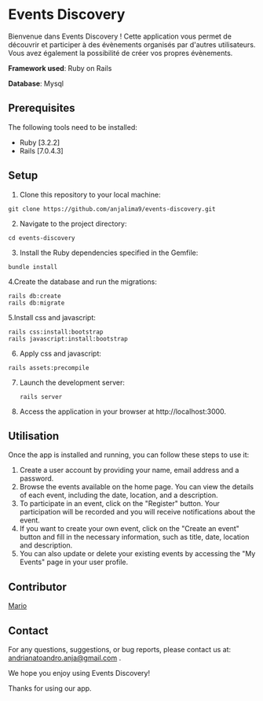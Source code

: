 # Events Discovery

Bienvenue dans Events Discovery ! Cette application vous permet de découvrir et participer à des évènements organisés par d'autres utilisateurs. Vous avez également la possibilité de créer vos propres évènements.

**Framework used**: Ruby on Rails

**Database**: Mysql

## Prerequisites
The following tools need to be installed:
- Ruby [3.2.2]
- Rails [7.0.4.3]

## Setup
1. Clone this repository to your local machine:
```
git clone https://github.com/anjalima9/events-discovery.git
```
2. Navigate to the project directory:
```
cd events-discovery
```
3. Install the Ruby dependencies specified in the Gemfile:
```
bundle install
```
4.Create the database and run the migrations:
```
rails db:create
rails db:migrate
```
5.Install css and javascript:
```
rails css:install:bootstrap
rails javascript:install:bootstrap
```
6. Apply css and javascript:
```
rails assets:precompile
```
7. Launch the development server:
   ```
   rails server
   ```
8. Access the application in your browser at http://localhost:3000.

## Utilisation
Once the app is installed and running, you can follow these steps to use it:

1. Create a user account by providing your name, email address and a password.
2. Browse the events available on the home page. You can view the details of each event, including the date, location, and a description.
3. To participate in an event, click on the "Register" button. Your participation will be recorded and you will receive notifications about the event.
4. If you want to create your own event, click on the "Create an event" button and fill in the necessary information, such as title, date, location and description.
5. You can also update or delete your existing events by accessing the "My Events" page in your user profile.

## Contributor
[Mario](https://github.com/manzcode)

## Contact
For any questions, suggestions, or bug reports, please contact us at: andrianatoandro.anja@gmail.com .

We hope you enjoy using Events Discovery!

Thanks for using our app.

